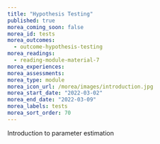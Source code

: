 ```yaml
---
title: "Hypothesis Testing"
published: true
morea_coming_soon: false
morea_id: tests
morea_outcomes:
  - outcome-hypothesis-testing
morea_readings:
  - reading-module-material-7
morea_experiences:
morea_assessments:
morea_type: module
morea_icon_url: /morea/images/introduction.jpg
morea_start_date: "2022-03-02"
morea_end_date: "2022-03-09"
morea_labels: tests
morea_sort_order: 70
---
```


Introduction to parameter estimation
